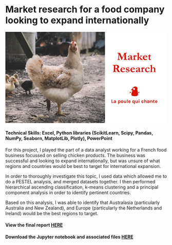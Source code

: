 # Market research for a food company looking to expand internationally

![Market research cover page](../images_english/P9.png)

#### Technical Skills: Excel, Python libraries (ScikitLearn, Scipy, Pandas, NumPy, Seaborn, MatplotLib, Plotly), PowerPoint

For this project, I played the part of a data analyst working for a French food business focussed on selling chicken products. The business was successful and looking to expand internationally, but was unsure of what regions and countries would be best to target for international expansion. 

In order to thoroughly investigate this topic, I used data which allowed me to do a PESTEL analysis, and merged datasets together. I then performed hierarchical ascending classification, k-means clustering and a principal component analysis in order to identify pertinent countries. 

Based on this analysis, I was able to identify that Australasia (particularly Australia and New Zealand), and Europe (particularly the Netherlands and Ireland) would be the best regions to target.

#### View the final report [HERE](https://flossytoo.github.io/portfolio/Project_9/Chicken.pdf)

#### Download the Jupyter notebook and associated files [HERE](https://flossytoo.github.io/portfolio/Project_9/Jupyter.zip)
